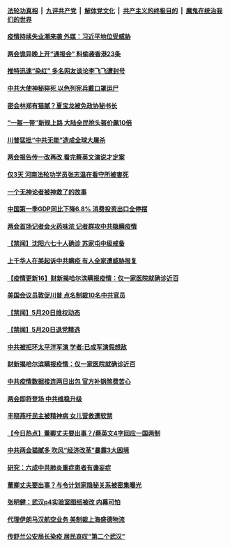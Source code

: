 

####  [法轮功真相](../../../../basic/blob/master/README.md?t=05211731) &nbsp;|&nbsp; [九评共产党](../../../../9ping.md/blob/master/README.md?t=05211731) &nbsp;|&nbsp; [解体党文化](../../../../jtdwh.md/blob/master/README.md?t=05211731)  &nbsp;|&nbsp; [共产主义的终极目的](../../../../gczydzjmd.md/blob/master/README.md?t=05211731) &nbsp;|&nbsp; [魔鬼在统治我们的世界](../../../../mgztzwmdsj.md/blob/master/README.md?t=05211731) 

#### [疫情持续失业潮来袭 外媒：习近平地位受威胁](../pages/prog204/a102852530.md?t=05211731) 

#### [两会诡异晚上开“通报会” 料偷袭香港23条](../pages/prog204/a102852480.md?t=05211731) 

#### [推特迅速“染红” 多名网友谈论李飞飞遭封号](../pages/prog204/a102852488.md?t=05211731) 

#### [中共大使神秘猝死 以色列宪兵戴口罩运尸](../pages/prog204/a102852422.md?t=05211731) 

#### [密会林郑有猫腻？夏宝龙被免政协秘书长](../pages/prog204/a102852345.md?t=05211731) 

#### [“一盔一带”新规上路 大陆全民抢头盔价飙10倍](../pages/prog204/a102852280.md?t=05211731) 

#### [川普猛批“中共无能”造成全球大屠杀](../pages/prog204/a102852246.md?t=05211731) 

#### [两会报告传一改再改 看完蔡英文演说才定案](../pages/prog204/a102852243.md?t=05211731) 

#### [仅3天 河南法轮功学员张志温在看守所被害死](../pages/prog204/a102852263.md?t=05211731) 

#### [一个无神论者被神救了的故事](../pages/prog204/a102852253.md?t=05211731) 

#### [中国第一季GDP同比下降6.8%  消费投资出口全停摆](../pages/prog204/a102852088.md?t=05211731) 

#### [两会首场记者会火药味浓 记者群攻中共隐瞒疫情](../pages/prog204/a102852218.md?t=05211731) 

#### [【禁闻】沈阳六七十人确诊 苏家屯中级戒备](../pages/prog204/a102852090.md?t=05211731) 

#### [上千华人在美起诉中共瞒疫 有人全家遭威胁报复](../pages/prog204/a102851862.md?t=05211731) 

#### [【疫情更新16】财新揭哈尔滨瞒报疫情：仅一家医院就确诊近百](../pages/prog204/a102849540.md?t=05211731) 

#### [美国会议员敦促川普 点名制裁10名中共官员](../pages/prog204/a102852028.md?t=05211731) 

#### [【禁闻】5月20日维权动态](../pages/prog204/a102852068.md?t=05211731) 

#### [【禁闻】5月20日退党精选](../pages/prog204/a102852071.md?t=05211731) 

#### [中共被拒环太平洋军演 学者:已成军演假想敌](../pages/prog204/a102852022.md?t=05211731) 

#### [财新揭哈尔滨瞒报疫情：仅一家医院就确诊近百](../pages/prog204/a102851991.md?t=05211731) 

#### [中共疫情数据接连两日出包 官方补锅煞费苦心](../pages/prog204/a102851895.md?t=05211731) 

#### [两会即将登场 中共维稳升级](../pages/prog204/a102851718.md?t=05211731) 

#### [丰晓燕吁民主被精神病 女儿营救遭软禁](../pages/prog204/a102851711.md?t=05211731) 

#### [【今日热点】董卿丈夫要出事？/蔡英文4字回应一国两制](../pages/prog204/a102851628.md?t=05211731) 

#### [中共两会猫腻多 吹风“经济改革”暴露3大困境](../pages/prog204/a102851639.md?t=05211731) 

#### [研究：六成中共肺炎重症患者有谵妄症](../pages/prog204/a102851661.md?t=05211731) 

#### [董卿丈夫要出事？与令计划家隐秘关系被密集曝光](../pages/prog204/a102851570.md?t=05211731) 

#### [张明健：武汉p4实验室图纸被改 内幕可怕](../pages/prog204/a102851571.md?t=05211731) 

#### [代理伊朗马汉航空业务 美制裁上海盛德物流](../pages/prog204/a102851534.md?t=05211731) 

#### [传舒兰公安局长染疫 居民哀叹“第二个武汉”](../pages/prog204/a102851515.md?t=05211731) 

